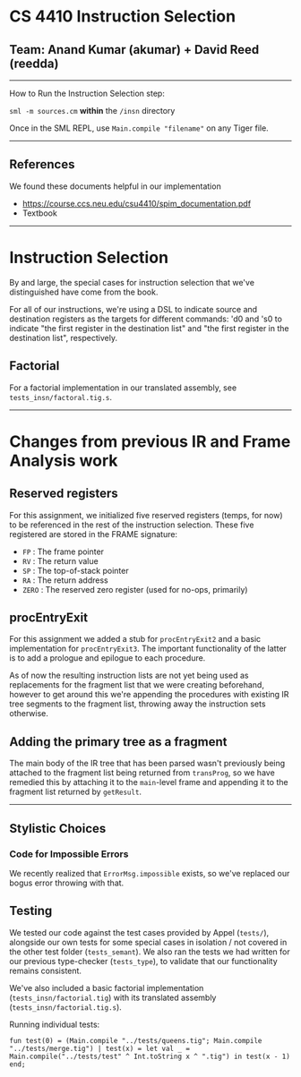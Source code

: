 # CS 4410 Instruction Selection
## Team: Anand Kumar (akumar) + David Reed (reedda)

---
How to Run the Instruction Selection step:

`sml -m sources.cm` **within** the `/insn` directory

Once in the SML REPL, use `Main.compile "filename"` on any Tiger file.

---

## References

We found these documents helpful in our implementation
* https://course.ccs.neu.edu/csu4410/spim_documentation.pdf
* Textbook

---

# Instruction Selection

By and large, the special cases for instruction selection that we've distinguished
have come from the book. 

For all of our instructions, we're using a DSL to indicate source and destination
registers as the targets for different commands: 'd0 and 's0 to indicate "the 
first register in the destination list" and "the first register in the destination
list", respectively.

## Factorial

For a factorial implementation in our translated assembly, see
`tests_insn/factoral.tig.s`.

---

# Changes from previous IR and Frame Analysis work

## Reserved registers

For this assignment, we initialized five reserved registers (temps, for now) 
to be referenced in the rest of the instruction selection. These five registered
are stored in the FRAME signature:

  - `FP` : The frame pointer
  - `RV` : The return value
  - `SP` : The top-of-stack pointer
  - `RA` : The return address
  - `ZERO` : The reserved zero register (used for no-ops, primarily)

## procEntryExit

For this assignment we added a stub for `procEntryExit2` and a basic implementation
for `procEntryExit3`. The important functionality of the latter is to add a prologue
and epilogue to each procedure.

As of now the resulting instruction lists are not yet being used as replacements
for the fragment list that we were creating beforehand, however to get around
this we're appending the procedures with existing IR tree segments to the fragment
list, throwing away the instruction sets otherwise.

## Adding the primary tree as a fragment

The main body of the IR tree that has been parsed wasn't previously being
attached to the fragment list being returned from `transProg`, so we have
remedied this by attaching it to the `main`-level frame and appending it to
the fragment list returned by `getResult`.

---

## Stylistic Choices

### Code for Impossible Errors

We recently realized that `ErrorMsg.impossible` exists, so we've replaced our bogus error
throwing with that.

## Testing

We tested our code against the test cases provided by Appel (`tests/`), alongside
our own tests for some special cases in isolation / not covered in the other test
folder (`tests_semant`).  We also ran the tests we had written for our previous
type-checker (`tests_type`), to validate that our functionality remains consistent.

We've also included a basic factorial implementation (`tests_insn/factorial.tig`)
with its translated assembly (`tests_insn/factorial.tig.s`).

Running individual tests:

```
fun test(0) = (Main.compile "../tests/queens.tig"; Main.compile "../tests/merge.tig") | test(x) = let val _ = Main.compile("../tests/test" ^ Int.toString x ^ ".tig") in test(x - 1) end;
```
